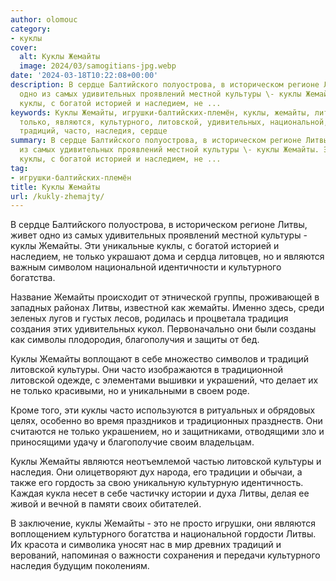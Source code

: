 ```yaml
---
author: olomouc
category:
- куклы
cover:
  alt: Куклы Жемайты
  image: 2024/03/samogitians-jpg.webp
date: '2024-03-18T10:22:08+00:00'
description: В сердце Балтийского полуострова, в историческом регионе Литвы, живет
  одно из самых удивительных проявлений местной культуры \- куклы Жемайты. Эти уникальные
  куклы, с богатой историей и наследием, не ...
keywords: Куклы Жемайты, игрушки-балтийских-племён, куклы, жемайты, литвы, культуры,
  только, являются, культурного, литовской, удивительных, национальной, богатства,
  традиций, часто, наследия, сердце
summary: В сердце Балтийского полуострова, в историческом регионе Литвы, живет одно
  из самых удивительных проявлений местной культуры \- куклы Жемайты. Эти уникальные
  куклы, с богатой историей и наследием, не ...
tag:
- игрушки-балтийских-племён
title: Куклы Жемайты
url: /kukly-zhemajty/
---
```


В сердце Балтийского полуострова, в историческом регионе Литвы, живет одно из самых удивительных проявлений местной культуры \- куклы Жемайты. Эти уникальные куклы, с богатой историей и наследием, не только украшают дома и сердца литовцев, но и являются важным символом национальной идентичности и культурного богатства.

Название Жемайты происходит от этнической группы, проживающей в западных районах Литвы, известной как жемайты. Именно здесь, среди зеленых лугов и густых лесов, родилась и процветала традиция создания этих удивительных кукол. Первоначально они были созданы как символы плодородия, благополучия и защиты от бед.

Куклы Жемайты воплощают в себе множество символов и традиций литовской культуры. Они часто изображаются в традиционной литовской одежде, с элементами вышивки и украшений, что делает их не только красивыми, но и уникальными в своем роде.

Кроме того, эти куклы часто используются в ритуальных и обрядовых целях, особенно во время праздников и традиционных празднеств. Они считаются не только украшением, но и защитниками, отводящими зло и приносящими удачу и благополучие своим владельцам.

Куклы Жемайты являются неотъемлемой частью литовской культуры и наследия. Они олицетворяют дух народа, его традиции и обычаи, а также его гордость за свою уникальную культурную идентичность. Каждая кукла несет в себе частичку истории и духа Литвы, делая ее живой и вечной в памяти своих обитателей.

В заключение, куклы Жемайты \- это не просто игрушки, они являются воплощением культурного богатства и национальной гордости Литвы. Их красота и символика уносят нас в мир древних традиций и верований, напоминая о важности сохранения и передачи культурного наследия будущим поколениям.